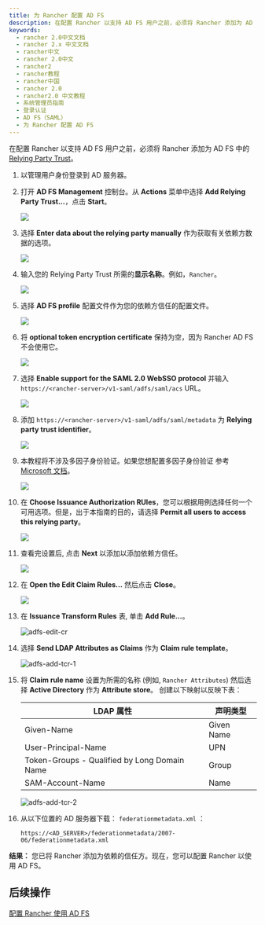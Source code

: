 ```yaml
---
title: 为 Rancher 配置 AD FS
description: 在配置 Rancher 以支持 AD FS 用户之前，必须将 Rancher 添加为 AD FS 中的 Relying Party Trust。
keywords:
  - rancher 2.0中文文档
  - rancher 2.x 中文文档
  - rancher中文
  - rancher 2.0中文
  - rancher2
  - rancher教程
  - rancher中国
  - rancher 2.0
  - rancher2.0 中文教程
  - 系统管理员指南
  - 登录认证
  - AD FS（SAML）
  - 为 Rancher 配置 AD FS
---
```


在配置 Rancher 以支持 AD FS 用户之前，必须将 Rancher 添加为 AD FS 中的 [Relying Party Trust](https://docs.microsoft.com/en-us/windows-server/identity/ad-fs/technical-reference/understanding-key-ad-fs-concepts)。

1. 以管理用户身份登录到 AD 服务器。

2. 打开 **AD FS Management** 控制台。从 **Actions** 菜单中选择 **Add Relying Party Trust...**，点击 **Start**。

   ![](/img/rancher/adfs/adfs-overview.png)

3. 选择 **Enter data about the relying party manually** 作为获取有关依赖方数据的选项。

   ![](/img/rancher/adfs/adfs-add-rpt-2.png)

4. 输入您的 Relying Party Trust 所需的**显示名称**。例如，`Rancher`。

   ![](/img/rancher/adfs/adfs-add-rpt-3.png)

5. 选择 **AD FS profile** 配置文件作为您的依赖方信任的配置文件。

   ![](/img/rancher/adfs/adfs-add-rpt-4.png)

6. 将 **optional token encryption certificate** 保持为空，因为 Rancher AD FS 不会使用它。

   ![](/img/rancher/adfs/adfs-add-rpt-5.png)

7. 选择 **Enable support for the SAML 2.0 WebSSO protocol**
   并输入`https://<rancher-server>/v1-saml/adfs/saml/acs` URL。

   ![](/img/rancher/adfs/adfs-add-rpt-6.png)

8. 添加 `https://<rancher-server>/v1-saml/adfs/saml/metadata` 为 **Relying party trust identifier**。

   ![](/img/rancher/adfs/adfs-add-rpt-7.png)

9. 本教程将不涉及多因子身份验证。如果您想配置多因子身份验证 参考 [Microsoft 文档](https://docs.microsoft.com/en-us/windows-server/identity/ad-fs/operations/configure-additional-authentication-methods-for-ad-fs)。

   ![](/img/rancher/adfs/adfs-add-rpt-8.png)

10. 在 **Choose Issuance Authorization RUles**，您可以根据用例选择任何一个可用选项。但是，出于本指南的目的，请选择 **Permit all users to access this relying party**。

    ![](/img/rancher/adfs/adfs-add-rpt-9.png)

11. 查看完设置后, 点击 **Next** 以添加以添加依赖方信任。

    ![](/img/rancher/adfs/adfs-add-rpt-10.png)

12. 在 **Open the Edit Claim Rules...** 然后点击 **Close**。

    ![](/img/rancher/adfs/adfs-add-rpt-11.png)

13. 在 **Issuance Transform Rules** 表, 单击 **Add Rule...**。

    ![adfs-edit-cr](/img/rancher/adfs/adfs-edit-cr.png)

14. 选择 **Send LDAP Attributes as Claims** 作为 **Claim rule template**。

    ![adfs-add-tcr-1](/img/rancher/adfs/adfs-add-tcr-1.png)

15. 将 **Claim rule name** 设置为所需的名称 (例如, `Rancher Attributes`) 然后选择 **Active Directory** 作为 **Attribute store**。 创建以下映射以反映下表：

    | LDAP 属性                                    | 声明类型   |
    | -------------------------------------------- | ---------- |
    | Given-Name                                   | Given Name |
    | User-Principal-Name                          | UPN        |
    | Token-Groups - Qualified by Long Domain Name | Group      |
    | SAM-Account-Name                             | Name       |

    ![adfs-add-tcr-2](/img/rancher/adfs/adfs-add-tcr-2.png)

16. 从以下位置的 AD 服务器下载： `federationmetadata.xml` ：

    ```
    https://<AD_SERVER>/federationmetadata/2007-06/federationmetadata.xml
    ```

**结果：** 您已将 Rancher 添加为依赖的信任方。现在，您可以配置 Rancher 以使用 AD FS。

## 后续操作

[配置 Rancher 使用 AD FS](/docs/rancher2/admin-settings/authentication/microsoft-adfs/rancher-adfs-setup/_index)
